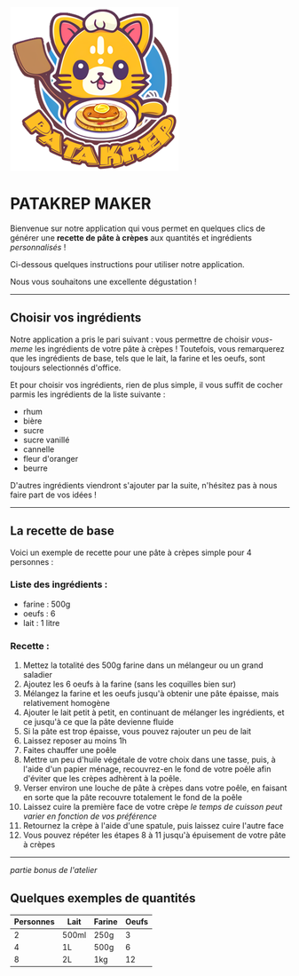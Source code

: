 ![Logo](logo-patakrep.png)
# PATAKREP MAKER

Bienvenue sur notre application qui vous permet en quelques clics de générer une **recette de pâte à crèpes** aux quantités et ingrédients *personnalisés* !

Ci-dessous quelques instructions pour utiliser notre application.

Nous vous souhaitons une excellente dégustation !

***

## Choisir vos ingrédients

Notre application a pris le pari suivant : vous permettre de choisir *vous-meme* les ingrédients de votre pâte à crèpes !
Toutefois, vous remarquerez que les ingrédients de base, tels que le lait, la farine et les oeufs, sont toujours selectionnés d'office.

Et pour choisir vos ingrédients, rien de plus simple, il vous suffit de cocher parmis les ingrédients de la liste suivante :

* rhum
* bière
* sucre
* sucre vanillé
* cannelle
* fleur d'oranger
* beurre

D'autres ingrédients viendront s'ajouter par la suite, n'hésitez pas à nous faire part de vos idées !

***

## La recette de base

Voici un exemple de recette pour une pâte à crèpes simple pour 4 personnes :

### Liste des ingrédients : 
* farine : 500g
* oeufs : 6
* lait : 1 litre

### Recette : 
1. Mettez la totalité des 500g farine dans un mélangeur ou un grand saladier
2. Ajoutez les 6 oeufs à la farine (sans les coquilles bien sur)
3. Mélangez la farine et les oeufs jusqu'à obtenir une pâte épaisse, mais relativement homogène
4. Ajouter le lait petit à petit, en continuant de mélanger les ingrédients, et ce jusqu'à ce que la pâte devienne fluide
5. Si la pâte est trop épaisse, vous pouvez rajouter un peu de lait
6. Laissez reposer au moins 1h
7. Faites chauffer une poêle
8. Mettre un peu d'huile végétale de votre choix dans une tasse, puis, à l'aide d'un papier ménage, recouvrez-en le fond de votre poêle afin d'éviter que les crèpes adhèrent à la poêle.
9. Verser environ une louche de pâte à crèpes dans votre poêle, en faisant en sorte que la pâte recouvre totalement le fond de la poêle
10. Laissez cuire la première face de votre crèpe *le temps de cuisson peut varier en fonction de vos préférence*
11. Retournez la crèpe à l'aide d'une spatule, puis laissez cuire l'autre face
12. Vous pouvez répéter les étapes 8 à 11 jusqu'à épuisement de votre pâte à crèpes

***
_partie bonus de l'atelier_
## Quelques exemples de quantités

|Personnes|Lait|Farine|Oeufs|
|---|---|---|---|
|2|500ml|250g|3|
|4|1L|500g|6|
|8|2L|1kg|12|
